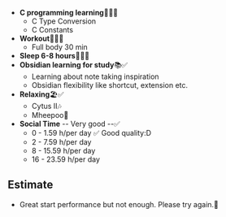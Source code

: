 - **C programming learning**🧑‍💻✅
	- C Type Conversion
	- C Constants
- **Workout**💪🏻✅
	- Full body 30 min
- **Sleep 6-8 hours**🛌🏻✅
- **Obsidian learning for study**📚✅
	- Learning about note taking inspiration
	- Obsidian flexibility like shortcut, extension etc.
- **Relaxing**🏖️✅
	- Cytus II🎶
	- Mheepoo🐻
- **Social Time** -- Very good --✅
	- 0 - 1.59 h/per day ✅ Good quality:D
	- 2 - 7.59 h/per day
	- 8 - 15.59 h/per day
	- 16 - 23.59 h/per day
## Estimate
- Great start performance but not enough. Please try again.🙂